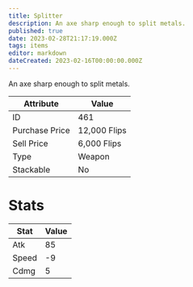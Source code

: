 ```yaml
---
title: Splitter
description: An axe sharp enough to split metals.
published: true
date: 2023-02-28T21:17:19.000Z
tags: items
editor: markdown
dateCreated: 2023-02-16T00:00:00.000Z
---
```


An axe sharp enough to split metals.

|Attribute|Value|
|-|-|
|ID|461|
|Purchase Price|12,000 Flips|
|Sell Price|6,000 Flips|
|Type|Weapon|
|Stackable|No|

# Stats
|Stat|Value|
|-|-|
|Atk|85|
|Speed|-9|
|Cdmg|5|
